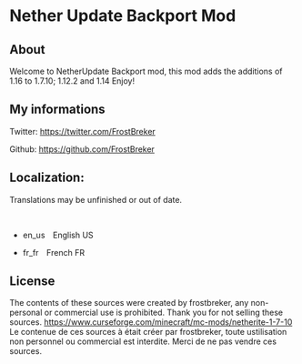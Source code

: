 # Nether Update Backport Mod
## About

Welcome to NetherUpdate Backport mod, this mod adds the additions of 1.16 to 1.7.10; 1.12.2 and 1.14
Enjoy!

## My informations

Twitter: https://twitter.com/FrostBreker

Github: https://github.com/FrostBreker

## Localization:

Translations may be unfinished or out of date.

​

- en_us English US 

- fr_fr French FR 

## License

The contents of these sources were created by frostbreker, any non-personal or commercial use is prohibited. Thank you for not selling these sources. https://www.curseforge.com/minecraft/mc-mods/netherite-1-7-10 Le contenue de ces sources à était créer par frostbreker, toute ustilisation non personnel ou commercial est interdite. Merci de ne pas vendre ces sources.
